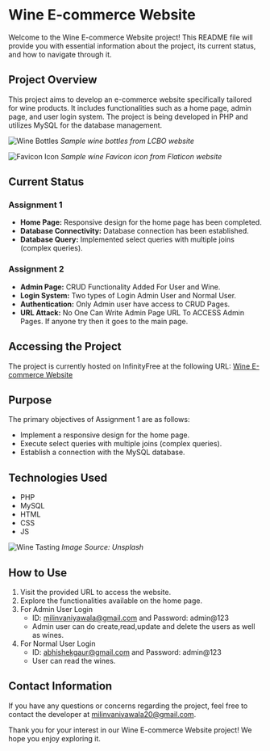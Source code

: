 # Wine E-commerce Website

Welcome to the Wine E-commerce Website project! This README file will provide you with essential information about the project, its current status, and how to navigate through it.

## Project Overview

This project aims to develop an e-commerce website specifically tailored for wine products. It includes functionalities such as a home page, admin page, and user login system. The project is being developed in PHP and utilizes MySQL for the database management.

![Wine Bottles](https://www.lcbo.com/en/products/wine/)
_Sample wine bottles from LCBO website_

![Favicon Icon](https://www.flaticon.com/free-icon/wine-glass_2769599?term=wine&page=1&position=59&origin=search&related_id=2769599)
_Sample wine Favicon icon from Flaticon website_

## Current Status

### Assignment 1

- **Home Page:** Responsive design for the home page has been completed.
- **Database Connectivity:** Database connection has been established.
- **Database Query:** Implemented select queries with multiple joins (complex queries).

### Assignment 2

- **Admin Page:** CRUD Functionality Added For User and Wine.
- **Login System:** Two types of Login Admin User and Normal User.
- **Authentication:** Only Admin user have access to CRUD Pages.
- **URL Attack:** No One Can Write Admin Page URL To ACCESS Admin Pages. If anyone try then it goes to the main page.

## Accessing the Project

The project is currently hosted on InfinityFree at the following URL: [Wine E-commerce Website](http://milinhumber.great-site.net/http5225/assignment1/)

## Purpose

The primary objectives of Assignment 1 are as follows:

- Implement a responsive design for the home page.
- Execute select queries with multiple joins (complex queries).
- Establish a connection with the MySQL database.

## Technologies Used

- PHP
- MySQL
- HTML
- CSS
- JS

![Wine Tasting](https://unsplash.com/photos/wine-bottle-on-black-table-cJdwPzls6kg)
_Image Source: Unsplash_

## How to Use

1. Visit the provided URL to access the website.
2. Explore the functionalities available on the home page.
3. For Admin User Login
   - ID: milinvaniyawala@gmail.com and Password: admin@123
   - Admin user can do create,read,update and delete the users as well as wines.
4. For Normal User Login
   - ID: abhishekgaur@gmail.com and Password: admin@123
   - User can read the wines.

## Contact Information

If you have any questions or concerns regarding the project, feel free to contact the developer at [milinvaniyawala20@gmail.com](mailto:milinvaniyawala20@gmail.com).

Thank you for your interest in our Wine E-commerce Website project! We hope you enjoy exploring it.
